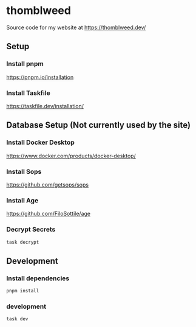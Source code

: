 # thomblweed

Source code for my website at https://thomblweed.dev/

## Setup

### Install pnpm

https://pnpm.io/installation

### Install Taskfile

https://taskfile.dev/installation/

## Database Setup (Not currently used by the site)

### Install Docker Desktop

https://www.docker.com/products/docker-desktop/

### Install Sops

https://github.com/getsops/sops

### Install Age

https://github.com/FiloSottile/age

### Decrypt Secrets

```sh
task decrypt
```

## Development

### Install dependencies

```sh
pnpm install
```

### development

```sh
task dev
```
